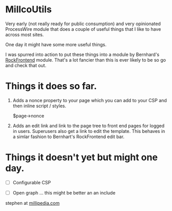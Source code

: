 # MillcoUtils

Very early (not really ready for public consumption) and very opinionated ProcessWire module that does a couple of useful things that I like to have across most sites.

One day it might have some more useful things.

I was spurred into action to put these things into a module by Bernhard's [RockFrontend](https://processwire.com/modules/rock-frontend/) module. That's a lot fancier than this is ever likely to be so go and check that out.

# Things it does so far.

1. Adds a nonce property to your page which you can add to your CSP and then inline script / styles.

    $page->nonce

2. Adds an edit link and link to the page tree to front end pages for logged in users. Superusers also get a link to edit the template. This behaves in a simlar fashion to Bernhart's RockFrontend edit bar.

# Things it doesn't yet but might one day.

- [ ] Configurable CSP
- [ ] Open graph ...  this might be better an an include


stephen at [millipedia.com](https://millipedia.com)